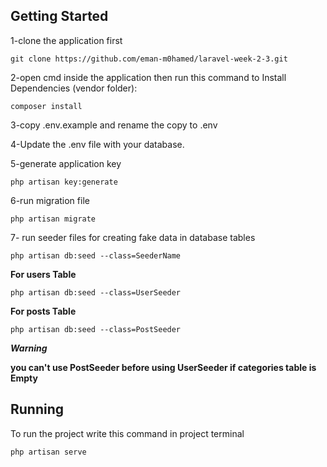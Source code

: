 ## Getting Started

1-clone the application first

    git clone https://github.com/eman-m0hamed/laravel-week-2-3.git

2-open cmd inside the application then run this command to Install Dependencies (vendor folder):

    composer install

3-copy .env.example and rename the copy to .env

4-Update the .env file with your database.

5-generate application key

    php artisan key:generate

6-run migration file

    php artisan migrate
   
7- run seeder files for creating fake data in database tables



    php artisan db:seed --class=SeederName  
    
**For users Table**

    php artisan db:seed --class=UserSeeder  
    
**For posts Table**

    php artisan db:seed --class=PostSeeder   
***Warning***

**you can't use PostSeeder before using UserSeeder if categories table is Empty**
    

## Running
To run the project write this command in project terminal
    
    php artisan serve


